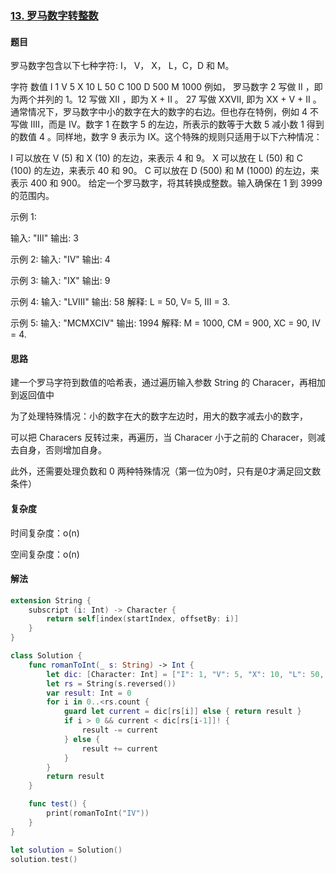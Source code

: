 ### [13. 罗马数字转整数](https://leetcode-cn.com/problems/roman-to-integer/submissions/)

#### 题目

罗马数字包含以下七种字符: I， V， X， L，C，D 和 M。

字符          数值
I             1
V             5
X             10
L             50
C             100
D             500
M             1000
例如， 罗马数字 2 写做 II ，即为两个并列的 1。12 写做 XII ，即为 X + II 。 27 写做  XXVII, 即为 XX + V + II 。
通常情况下，罗马数字中小的数字在大的数字的右边。但也存在特例，例如 4 不写做 IIII，而是 IV。数字 1 在数字 5 的左边，所表示的数等于大数 5 减小数 1 得到的数值 4 。同样地，数字 9 表示为 IX。这个特殊的规则只适用于以下六种情况：

I 可以放在 V (5) 和 X (10) 的左边，来表示 4 和 9。
X 可以放在 L (50) 和 C (100) 的左边，来表示 40 和 90。
C 可以放在 D (500) 和 M (1000) 的左边，来表示 400 和 900。
给定一个罗马数字，将其转换成整数。输入确保在 1 到 3999 的范围内。

示例 1:

输入: "III"
输出: 3

示例 2:
输入: "IV"
输出: 4

示例 3:
输入: "IX"
输出: 9

示例 4:
输入: "LVIII"
输出: 58
解释: L = 50, V= 5, III = 3.

示例 5:
输入: "MCMXCIV"
输出: 1994
解释: M = 1000, CM = 900, XC = 90, IV = 4.

#### 思路

建一个罗马字符到数值的哈希表，通过遍历输入参数 String 的 Characer，再相加到返回值中

为了处理特殊情况：小的数字在大的数字左边时，用大的数字减去小的数字，

可以把 Characers 反转过来，再遍历，当 Characer 小于之前的 Characer，则减去自身，否则增加自身。

此外，还需要处理负数和 0 两种特殊情况（第一位为0时，只有是0才满足回文数条件）

#### 复杂度

时间复杂度：o(n)

空间复杂度：o(n)

#### 解法

```swift
extension String {
    subscript (i: Int) -> Character {
        return self[index(startIndex, offsetBy: i)]
    }
}

class Solution {
    func romanToInt(_ s: String) -> Int {
        let dic: [Character: Int] = ["I": 1, "V": 5, "X": 10, "L": 50, "C": 100, "D": 500, "M": 1000]
        let rs = String(s.reversed())
        var result: Int = 0
        for i in 0..<rs.count {
            guard let current = dic[rs[i]] else { return result }
            if i > 0 && current < dic[rs[i-1]]! {
                result -= current
            } else {
                result += current
            }
        }
        return result
    }

    func test() {
        print(romanToInt("IV"))
    }
}

let solution = Solution()
solution.test()
```